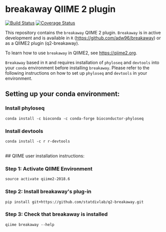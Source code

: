 # breakaway QIIME 2 plugin

[![Build Status](https://travis-ci.org/qiime2/q2-breakaway.svg?branch=master)](https://travis-ci.org/qiime2/q2-breakaway)
[![Coverage Status](https://coveralls.io/repos/github/qiime2/q2-breakaway/badge.svg?branch=master)](https://coveralls.io/github/qiime2/q2-breakaway?branch=master)

This repository contains the `breakaway` QIIME 2 plugin. `Breakaway` is in active development and is available in `R` (https://github.com/adw96/breakaway) or as a QIIME2 plugin (q2-breakaway).

To learn how to use `breakaway` in QIIME2, see https://qiime2.org.

`Breakaway` based in `R` and requires installation of `phyloseq` and `devtools` into your `conda` environment before installing `breakaway`. Please refer to the following instructions on how to set up `phyloseq` and `devtools` in your environment.

## Setting up your conda environment:

### Install phyloseq <br>
```conda install -c bioconda -c conda-forge bioconductor-phyloseq```


### Install devtools <br>
```conda install -c r r-devtools```

<br>
## QIIME user installation instructions:

### Step 1: Activate QIIME Environment <br>
```source activate qiime2-2018.6```

### Step 2: Install breakaway's plug-in <br>
```pip install git+https://github.com/statdivlab/q2-breakaway.git```

### Step 3: Check that breakaway is installed <br>
```qiime breakaway --help```
